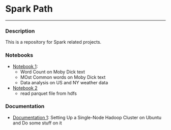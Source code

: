 # Spark Path
----

### Description
This is a repository for Spark related projects.

### Notebooks
  - [Notebook 1](./notebooks/notebook-1.ipynb):
    - Word Count on Moby Dick text
    - MOst Common words on Moby Dick text
    - Data analysis on US and NY weather data
  - [Notebook 2](./notebooks/notebook-2.ipynb)
    - read parquet file from hdfs
### Documentation
  - [Documentation 1](./notebooks/README.md): Setting Up a Single-Node Hadoop Cluster on Ubuntu and Do some stuff on it


